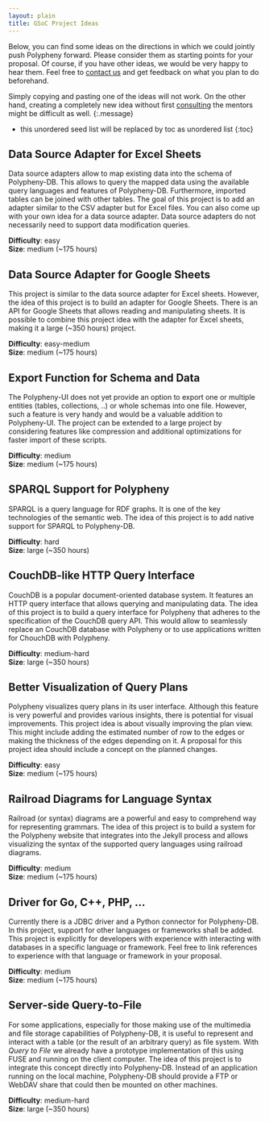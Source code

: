 ```yaml
---
layout: plain
title: GSoC Project Ideas
---
```


Below, you can find some ideas on the directions in which we could jointly push Polypheny forward. Please consider them as starting points for your proposal. Of course, if you have other ideas, we would be very happy to hear them. Feel free to [contact us](/community/gsoc/#contact) and get feedback on what you plan to do beforehand.

Simply copying and pasting one of the ideas will not work. On the other hand, creating a completely new idea without first [consulting](/community/gsoc/#contact) the mentors might be difficult as well.
{:.message}

* this unordered seed list will be replaced by toc as unordered list
{:toc}



## Data Source Adapter for Excel Sheets
Data source adapters allow to map existing data into the schema of Polypheny-DB. This allows to query the mapped data using the available query languages and features of Polypheny-DB. Furthermore, imported tables can be joined with other tables. The goal of this project is to add an adapter similar to the CSV adapter but for Excel files. You can also come up with your own idea for a data source adapter. Data source adapters do not necessarily need to support data modification queries.

**Difficulty**: easy  
**Size**: medium (~175 hours)



## Data Source Adapter for Google Sheets
This project is similar to the data source adapter for Excel sheets. However, the idea of this project is to build an adapter for Google Sheets. There is an API for Google Sheets that allows reading and manipulating sheets. It is possible to combine this project idea with the adapter for Excel sheets, making it a large (~350 hours) project.

**Difficulty**: easy-medium  
**Size**: medium (~175 hours)




## Export Function for Schema and Data
The Polypheny-UI does not yet provide an option to export one or multiple entities (tables, collections, ..) or whole schemas into one file. However, such a feature is very handy and would be a valuable addition to Polypheny-UI. The project can be extended to a large project by considering features like compression and additional optimizations for faster import of these scripts.

**Difficulty**: medium  
**Size**: medium (~175 hours)




## SPARQL Support for Polypheny 
SPARQL is a query language for RDF graphs. It is one of the key technologies of the semantic web. The idea of this project is to add native support for SPARQL to Polypheny-DB. 

**Difficulty**: hard  
**Size**: large (~350 hours)



## CouchDB-like HTTP Query Interface
CouchDB is a popular document-oriented database system. It features an HTTP query interface that allows querying and manipulating data. The idea of this project is to build a query interface for Polypheny that adheres to the specification of the CouchDB query API. This would allow to seamlessly replace an CouchDB database with Polypheny or to use applications written for ChouchDB with Polypheny.

**Difficulty**: medium-hard  
**Size**: large (~350 hours)




## Better Visualization of Query Plans
Polypheny visualizes query plans in its user interface. Although this feature is very powerful and provides various insights, there is potential for visual improvements. This project idea is about visually improving the plan view. This might include adding the estimated number of row to the edges or making the thickness of the edges depending on it. A proposal for this project idea should include a concept on the planned changes.

**Difficulty**: easy  
**Size**: medium (~175 hours)




## Railroad Diagrams for Language Syntax
Railroad (or syntax) diagrams are a powerful and easy to comprehend way for representing grammars. The idea of this project is to build a system for the Polypheny website that integrates into the Jekyll process and allows visualizing the syntax of the supported query languages using railroad diagrams. 

**Difficulty**: medium  
**Size**: medium (~175 hours)




## Driver for Go, C++, PHP, ...
Currently there is a JDBC driver and a Python connector for Polypheny-DB. In this project, support for other languages or frameworks shall be added. This project is explicitly for developers with experience with interacting with databases in a specific language or framework. Feel free to link references to experience with that language or framework in your proposal. 

**Difficulty**: medium  
**Size**: medium (~175 hours)




## Server-side Query-to-File
For some applications, especially for those making use of the multimedia and file storage capabilities of Polypheny-DB, it is useful to represent and interact with a table (or the result of an arbitrary query) as file system. With _Query to File_ we already have a prototype implementation of this using FUSE and running on the client computer. The idea of this project is to integrate this concept directly into Polypheny-DB. Instead of an application running on the local machine, Polypheny-DB should provide a FTP or WebDAV share that could then be mounted on other machines.

**Difficulty**: medium-hard  
**Size**: large (~350 hours)

